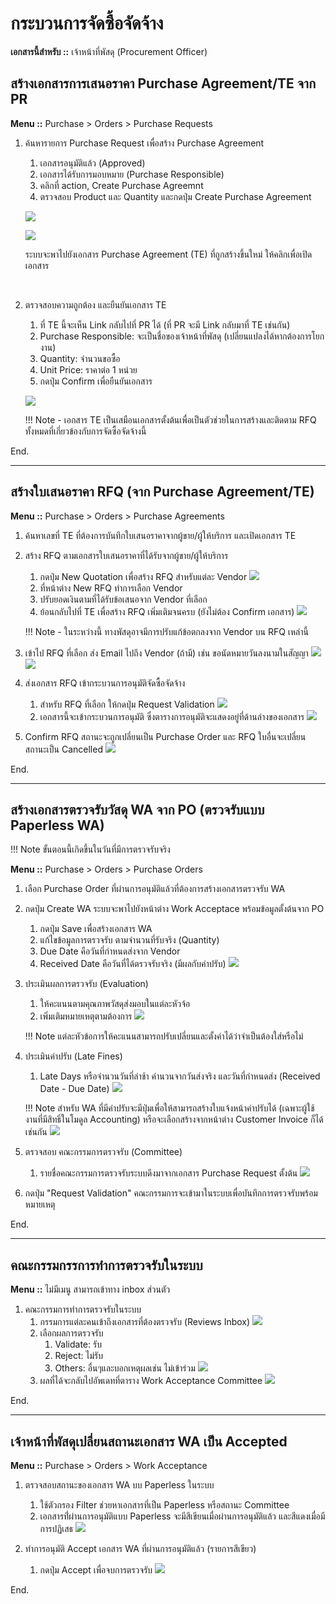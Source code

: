 # กระบวนการจัดซื้อจัดจ้าง

**เอกสารนี้สำหรับ ::** เจ้าหน้าที่พัสดุ (Procurement Officer)

## สร้างเอกสารการเสนอราคา Purchase Agreement/TE จาก PR

**Menu ::** Purchase > Orders > Purchase Requests

1. ค้นหารายการ Purchase Request เพื่อสร้าง Purchase Agreement
    1. เอกสารอนุมัติแล้ว (Approved)
    2. เอกสารได้รับการมอบหมาย (Purchase Responsible)
    3. คลิกที่ action, Create Purchase Agreemnt
    4. ตรวจสอบ Product และ Quantity และกดปุ่ม Create Purchase Agreement

    ![](img/te_create_te.png)

    ![](img/te_create_te2.png)

    ระบบจะพาไปยังเอกสาร Purchase Agreement (TE) ที่ถูกสร้างขึ้นใหม่ ให้คลิกเพื่อเปิดเอกสาร

    <br/>

2. ตรวจสอบความถูกต้อง และยืนยันเอกสาร TE
    1. ที่ TE นี้จะเห็น Link กลับไปที่ PR ได้ (ที่ PR จะมี Link กลับมาที่ TE เช่นกัน)
    2. Purchase Responsible: จะเป็นชื่อของเจ้าหน้าที่พัสดุ (เปลี่ยนแปลงได้หากต้องการโยกงาน)
    3. Quantity: จำนวนขอซื้อ
    4. Unit Price: ราคาต่อ 1 หน่วย
    5. กดปุ่ม Confirm เพื่อยืนยันเอกสาร

    ![](img/te_confirm.png)


    !!! Note
        - เอกสาร TE เป็นเสมือนเอกสารตั้งต้นเพื่อเป็นตัวช่วยในการสร้างและติดตาม RFQ ทั้งหมดที่เกี่ยวข้องกับการจัดซื้อจัดจ้างนี้

End.

-----------------------------------------------------------------

## สร้างใบเสนอราคา RFQ (จาก Purchase Agreement/TE)

**Menu ::** Purchase > Orders > Purchase Agreements

1. ค้นหาเลขที่ TE ที่ต้องการบันทึกใบเสนอราคาจากผู้ขาย/ผู้ให้บริการ และเปิดเอกสาร TE
2. สร้าง RFQ ตามเอกสารใบเสนอราคาที่ได้รับจากผู้ขาย/ผู้ให้บริการ
    1. กดปุ่ม New Quotation เพื่อสร้าง RFQ สำหรับแต่ละ Vendor
    ![](img/te_create_rfq.png)
    2. ที่หน้าต่าง New RFQ ทำการเลือก Vendor
    3. ปรับยอดเงินตามที่ได้รับข้อเสนอจาก Vendor ที่เลือก
    4. ย้อนกลับไปที่ TE เพื่อสร้าง RFQ เพิ่มเติมจนครบ (ยังไม่ต้อง Confirm เอกสาร)
    ![](img/1_po_new_rfq.png)

    !!! Note 
        - ในระหว่างนี้ ทางพัสดุอาจมีการปรับแก้ข้อตกลงจาก Vendor บน RFQ เหล่านี้

3. เข้าไป RFQ ที่เลือก ส่ง Email ไปถึง Vendor (ถ้ามี) เช่น ขอนัดหมายวันลงนามในสัญญา 
![](img/rfq_send_by_email_1.png)
![](img/rfq_send_by_email_2.png)

4. ส่งเอกสาร RFQ เข้ากระบวนการอนุมัติจัดซื้อจัดจ้าง
    1. สำหรับ RFQ ที่เลือก ให้กดปุ่ม Request Validation
    ![](img/rfq_request_validation.png)
    2. เอกสารนี้จะเข้ากระบวนการอนุมัติ ซึ่งตารางการอนุมัติจะแสดงอยู่ที่ด้านล่างของเอกสาร
    ![](img/rfq_request_validation2.png)
    
5. Confirm RFQ สถานะจะถูกเปลี่ยนเป็น Purchase Order และ RFQ ใบอื่นจะเปลี่ยนสถานะเป็น Cancelled
![](img/rfq_confirm.png)

End.

-----------------------------------------------------------------

## สร้างเอกสารตรวจรับวัสดุ WA จาก PO (ตรวจรับแบบ Paperless WA)
!!! Note
      ขั้นตอนนี้เกิดขึ้นในวันที่มีการตรวจรับจริง

**Menu ::** Purchase > Orders > Purchase Orders

1. เลือก Purchase Order ที่ผ่านการอนุมัติแล้วที่ต้องการสร้างเอกสารตรวจรับ WA
2. กดปุ่ม Create WA ระบบจะพาไปยังหน้าต่าง Work Acceptace พร้อมข้อมูลตั้งต้นจาก PO
      1. กดปุ่ม Save เพื่อสร้างเอกสาร WA
      2. แก้ไขข้อมูลการตรวจรับ ตามจำนวนที่รับจริง (Quantity)
      3. Due Date คือวันที่กำหนดส่งจาก Vendor
      4. Received Date คือวันที่ได้ตรวจรับจริง (มีผลกับค่าปรับ)
      ![](pix/../img/po_create_wa.png)

3. ประเมินผลการตรวจรับ (Evaluation)
      1. ให้คะแนนตามคุณภาพวัสดุส่งมอบในแต่ละหัวจ้อ
      2. เพิ่มเติมหมายเหตุตามต้องการ
      ![](pix/../img/wa_evaluation.png)

    !!! Note
        แต่ละหัวข้อการให้คะแนนสามารถปรับเปลี่ยนและตั้งค่าได้ว่าจำเป็นต้องใส่หรือไม่

4. ประเมินค่าปรับ (Late Fines)
      1. Late Days หรือจำนวนวันที่ล่าช้า คำนวนจากวันส่งจริง และวันที่กำหนดส่ง (Received Date - Due Date)
      ![](pix/../img/wa_late_fine.png)

    !!! Note
        สำหรับ WA ที่มีค่าปรับจะมีปุ่มเพื่อให้สามารถสร้างใบแจ้งหน้าค่าปรับได้ (เฉพาะผู้ใช้งานที่มีสิทธิ์ในโมดูล Accounting) หรือจะเลือกสร้างจากหน้าต่าง Customer Invoice ก็ได้เช่นกัน
        ![](pix/wa_late_fine_invoice.png)

5. ตรวจสอบ คณะกรรมการตรวจรับ (Committee)
      1. รายชื่อคณะกรรมการตรวจรับระบบดึงมาจากเอกสาร Purchase Request ตั้งต้น
      ![](pix/wa_committee.png)
6. กดปุ่ม "Request Validation" คณะกรรมการจะเข้ามาในระบบเพื่อบันทึกการตรวจรับพร้อมหมายเหตุ

End.

-----------------------------------------------------------------

## คณะกรรมกรรการทำการตรวจรับในระบบ

**Menu ::** ไม่มีเมนู สามารถเข้าทาง inbox ส่วนตัว

1. คณะกรรมการทำการตรวจรับในระบบ
      1. กรรมการแต่ละคนเข้าถึงเอกสารที่ต้องตรวจรับ (Reviews Inbox)
            ![](pix/../img/wa_tier_inbox.png)
      2. เลือกผลการตรวจรับ
         1. Validate: รับ
         2. Reject: ไม่รับ
         3. Others: อื่นๆและบอกเหตุผลเช่น ไม่เข้าร่วม
            ![](pix/../img/wa_tier_approve.png)
      3. ผลที่ได้จะกลับไปอัพเดทที่ตาราง Work Acceptance Committee
            ![](pix/)

End.

----------------------------------------------------------

## เจ้าหน้าที่พัสดุเปลี่ยนสถานะเอกสาร WA เป็น Accepted

**Menu ::** Purchase > Orders > Work Acceptance

1. ตรวจสอบสถานะของเอกสาร WA บบ Paperless ในระบบ
      1. ใช้ตัวกรอง Filter ช่วยหาเอกสารที่เป็น Paperless หรือสถานะ Committee
      2. เอกสารที่่ผ่านการอนุมัติแบบ Paperless จะมีสีเขียนเมื่อผ่านการอนุมัติแล้ว และสีแดงเมื่อมีการปฏิเสธ
            ![](pix/../img/wa_paperless_process.png)

2. ทำการอนุมัติ Accept เอกสาร WA ที่ผ่านการอนุมัติแล้ว (รายการสีเขียว)
      1. กดปุ่ม Accept เพื่อจบการตรวจรับ
            ![](pix/../img/wa_paperless_accept.png)

End.
